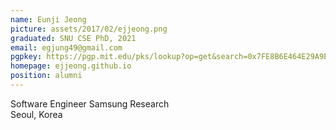 ```yaml
---
name: Eunji Jeong
picture: assets/2017/02/ejjeong.png
graduated: SNU CSE PhD, 2021
email: egjung49@gmail.com
pgpkey: https://pgp.mit.edu/pks/lookup?op=get&search=0x7FE8B6E464E29A9E
homepage: ejjeong.github.io
position: alumni
---
```

Software Engineer
Samsung Research  
Seoul, Korea  
